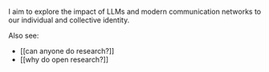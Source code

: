 I aim to explore the impact of LLMs and modern communication networks to our individual and collective identity.

Also see:
- [[can anyone do research?]]
- [[why do open research?]]